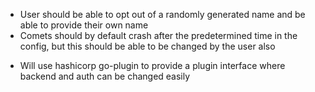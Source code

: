 - User should be able to opt out of a randomly generated name and be able to provide their own name
- Comets should by default crash after the predetermined time in the config, but this should be able to be changed by the user also

* Will use hashicorp go-plugin to provide a plugin interface where backend and auth can be changed easily
